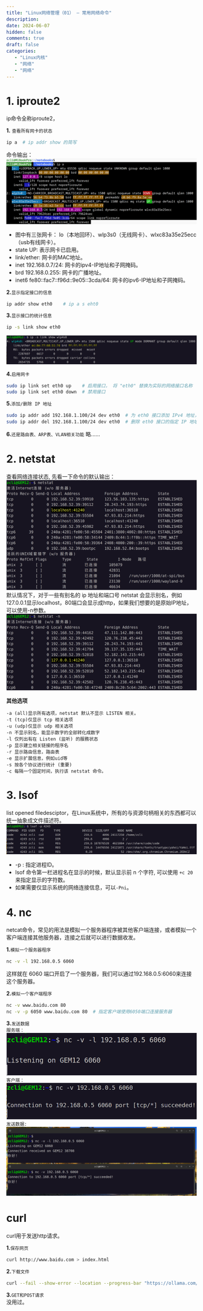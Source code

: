 ```yaml
---
title: "Linux网络管理（01） — 常用网络命令"
description: 
date: 2024-06-07
hidden: false
comments: true
draft: false
categories:
   - "Linux内核"
   - "网络"
   - "网络"
---
```


# 1. iproute2
ip命令全称iproute2，

**1.** `查看所有网卡的状态`   
```bash
ip a  # ip addr show 的简写
```
命令输出：   
![](ip-a.bmp)  
- 图中有三张网卡： lo（本地回环）、wlp3s0（无线网卡）、wlxc83a35e25ecc（usb有线网卡）。  
- state UP: 表示网卡已启用。   
- link/ether: 网卡的MAC地址。   
- inet 192.168.0.7/24: 网卡的ipv4-IP地址和子网掩码。  
- brd 192.168.0.255: 网卡的广播地址。
- inet6 fe80::fac7::f96d::9e05::3cda/64: 网卡的ipv6-IP地址和子网掩码。    


**2.**`显示指定接口的信息`   
```bash
ip addr show eth0    # ip a s eht0
```


**3.**`显示接口的统计信息`  
```bash
ip -s link show eth0
```
![](ip0.png)  



**4.**`启用网卡`    
```bash
sudo ip link set eth0 up    # 启用接口， 将 "eth0" 替换为实际的网络接口名称
sudo ip link set eth0 down  # 禁用接口
```


**5.**`添加/删除 IP 地址`   
```bash
sudo ip addr add 192.168.1.100/24 dev eth0  # 为 eth0 接口添加 IPv4 地址， 重启后失效
sudo ip addr del 192.168.1.100/24 dev eth0  # 删除 eth0 接口的指定 IP 地址
```

**6.**`还是路由表、ARP表、VLAN相关功能`
略......   


# 2. netstat
查看网络连接状态, 先看一下命令的默认输出：   
![](ip2.png)    
默认情况下，对于一些有别名的 ip 地址和端口号 netstat 会显示别名，例如127.0.0.1显示localhost，80端口会显示成http，如果我们想要的是原始IP地址，可以使用-n参数。  
![](ip3.png)    

**其他选项**   
```
-a (all)显示所有选项，netstat 默认不显示 LISTEN 相关。
-t (tcp)仅显示 tcp 相关选项
-u (udp)仅显示 udp 相关选项
-n 不显示别名，能显示数字的全部转化成数字
-l 仅列出有在 Listen (监听) 的服務状态
-p 显示建立相关链接的程序名
-r 显示路由信息，路由表
-e 显示扩展信息，例如uid等
-s 按各个协议进行统计 (重要)
-c 每隔一个固定时间，执行该 netstat 命令。
```

# 3. lsof
list opened filedesciptor，在Linux系统中，所有的与资源句柄相关的东西都可以统一抽象成文件描述符。   
![](lsof1.png)    
- -p : 指定进程ID。   
- lsof 命令第一栏进程名在显示的时候，默认显示前 n 个字符, 可以使用 `+c 20`来指定显示的字符数。    
- 如果需要仅显示系统的网络连接信息，可以`-Pni`。   


# 4. nc
netcat命令，常见的用法是模拟一个服务器程序被其他客户端连接，或者模拟一个客户端连接其他服务器，连接之后就可以进行数据收发。

**1.**`模拟一个服务器程序`   
```bash
nc -v -l 192.168.0.5 6060
```
这样就在 6060 端口开启了一个服务器，我们可以通过192.168.0.5:6060来连接这个服务器。   


**2.**`模拟一个客户端程序`    
```bash
nc -v www.baidu.com 80    
nc -v -p 6050 www.baidu.com 80  # 指定客户端使用6050端口连接服务器
```

**3.**`发送数据`   
`服务端： `   
![](nc1.png)    
`客户端： `   
![](nc2.png)    
`发送数据: `
![](nc3.png)    


# curl
curl用于发送http请求。  

**1.**`保存网页`   
```bash
curl http://www.baidu.com > index.html
```

**2.**`下载文件`   
```bash
curl --fail --show-error --location --progress-bar "https://ollama.com/download/ollama-linux-${ARCH}.tgz${VER_PARAM}"
```

**3.**`GET和POST请求`   
没用过。













